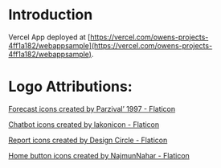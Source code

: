 # Introduction
Vercel App deployed at [https://vercel.com/owens-projects-4ff1a182/webappsample](https://vercel.com/owens-projects-4ff1a182/webappsample).

# Logo Attributions:
<a href="https://www.flaticon.com/free-icons/forecast" title="forecast icons">Forecast icons created by Parzival’ 1997 - Flaticon</a>

<a href="https://www.flaticon.com/free-icons/chatbot" title="chatbot icons">Chatbot icons created by lakonicon - Flaticon</a>

<a href="https://www.flaticon.com/free-icons/report" title="report icons">Report icons created by Design Circle - Flaticon</a>

<a href="https://www.flaticon.com/free-icons/home-button" title="home button icons">Home button icons created by NajmunNahar - Flaticon</a>
